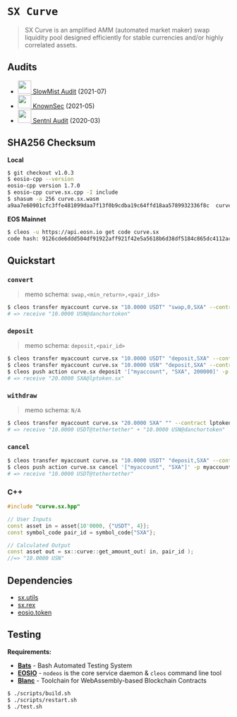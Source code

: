 # **`SX Curve`**

> SX Curve is an amplified AMM (automated market maker) swap liquidity pool designed efficiently for stable currencies and/or highly correlated assets.

## Audits

- <a href="https://github.com/slowmist/Knowledge-Base/blob/b717756a17702e604ab2dc8b072a2f127304b17d/open-report/Smart%20Contract%20Security%20Audit%20Report%20-%20sx.curve.pdf"><img height=30px src="https://user-images.githubusercontent.com/550895/132642025-b4dacacd-e1c1-4a02-9bb1-09ae359eb1f9.png" /> SlowMist Audit</a> (2021-07)
- <a href="https://www.knownsec.com"><img height=30px src="https://user-images.githubusercontent.com/550895/120322175-1fe4fd00-c2b2-11eb-96bb-402dec711e38.png" /> KnownSec</a> (2021-05)
- <a href="https://s3.eu-central-1.wasabisys.com/audit-certificates/Smart%20Contract%20Audit%20Certificate%20-%20Sx.curve-final.pdf"><img height=30px src="https://user-images.githubusercontent.com/550895/132641907-6425e632-1b1b-4015-9b84-b7f26a25ec58.png" /> Sentnl Audit</a> (2020-03)

## SHA256 Checksum

**Local**
```bash
$ git checkout v1.0.3
$ eosio-cpp --version
eosio-cpp version 1.7.0
$ eosio-cpp curve.sx.cpp -I include
$ shasum -a 256 curve.sx.wasm
a9aa7e60901cfc3ffe481099daa7f13f0b9cdba19c64ffd18aa5789932336f8c  curve.sx.wasm
```

**EOS Mainnet**
```bash
$ cleos -u https://api.eosn.io get code curve.sx
code hash: 9126cde6ddd504df91922aff921f42e5a5618b6d38df5184c865dc4112ac4880
```

## Quickstart

### `convert`

> memo schema: `swap,<min_return>,<pair_ids>`

```bash
$ cleos transfer myaccount curve.sx "10.0000 USDT" "swap,0,SXA" --contract tethertether
# => receive "10.0000 USN@danchortoken"
```

### `deposit`

> memo schema: `deposit,<pair_id>`

```bash
$ cleos transfer myaccount curve.sx "10.0000 USDT" "deposit,SXA" --contract tethertether
$ cleos transfer myaccount curve.sx "10.0000 USN" "deposit,SXA" --contract danchortoken
$ cleos push action curve.sx deposit '["myaccount", "SXA", 200000]' -p myaccount
# => receive "20.0000 SXA@lptoken.sx"
```

### `withdraw`

> memo schema: `N/A`

```bash
$ cleos transfer myaccount curve.sx "20.0000 SXA" "" --contract lptoken.sx
# => receive "10.0000 USDT@tethertether" + "10.0000 USN@danchortoken"
```

### `cancel`

```bash
$ cleos transfer myaccount curve.sx "10.0000 USDT" "deposit,SXA" --contract tethertether
$ cleos push action curve.sx cancel '["myaccount", "SXA"]' -p myaccount
# => receive "10.0000 USDT@tethertether"
```

### C++

```c++
#include "curve.sx.hpp"

// User Inputs
const asset in = asset{10'0000, {"USDT", 4}};
const symbol_code pair_id = symbol_code{"SXA"};

// Calculated Output
const asset out = sx::curve::get_amount_out( in, pair_id );
//=> "10.0000 USN"
```

## Dependencies

- [sx.utils](https://github.com/stableex/sx.utils)
- [sx.rex](https://github.com/stableex/sx.rex)
- [eosio.token](https://github.com/EOSIO/eosio.contracts)

## Testing

**Requirements:**

- [**Bats**](https://github.com/sstephenson/bats) - Bash Automated Testing System
- [**EOSIO**](https://github.com/EOSIO/eos) - `nodeos` is the core service daemon & `cleos` command line tool
- [**Blanc**](https://github.com/turnpike/blanc) - Toolchain for WebAssembly-based Blockchain Contracts

```bash
$ ./scripts/build.sh
$ ./scripts/restart.sh
$ ./test.sh
```
